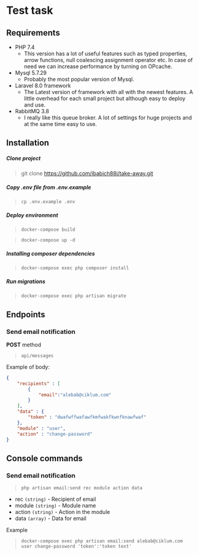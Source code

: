 # Test task

## Requirements
* PHP 7.4
    - This version has a lot of useful features such as typed properties, arrow functions, null coalescing assignment operator etc. In case of need we can increase performance by turning on OPcache.
* Mysql 5.7.29
    - Probably the most popular version of Mysql.
* Laravel 8.0 framework 
    - The Latest version of framework with all with the newest features. A little overhead for each small project but although easy to deploy and use.
* RabbitMQ 3.8
    - I really like this queue broker. A lot of settings for huge projects and at the same time easy to use.

## Installation

##### Clone project
> git clone https://github.com/ibabich88i/take-away.git

##### Copy .env file from .env.example

> `cp .env.example .env`

##### Deploy environment
> `docker-compose build`

> `docker-compose up -d`

##### Installing composer dependencies
> `docker-compose exec php composer install`

##### Run migrations
> `docker-compose exec php artisan migrate`

## Endpoints
### Send email notification
**POST** method  
> `api/messages  `

Example of body:
```json
{
    "recipients" : [
        {
            "email":"alebab@ciklum.com"
        }
    ],
    "data" : {
        "token" : "dwafwffwafawfkmfwakfkwnfknawfwaf"
    },
    "module" : "user",
    "action" : "change-password"
}
```

## Console commands
### Send email notification
> `php artisan email:send rec module action data` 
- rec `(string)` - Recipient of email
- module `(string)` - Module name
- action `(string)` - Action in the module
- data `(array)` - Data for email

Example
> `docker-compose exec php artisan email:send alebab@ciklum.com user change-password 'token':'token text'`
